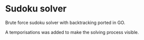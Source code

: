 # Sudoku solver

Brute force sudoku solver with backtracking ported in GO.

A temporisations was added to make the solving process visible.

